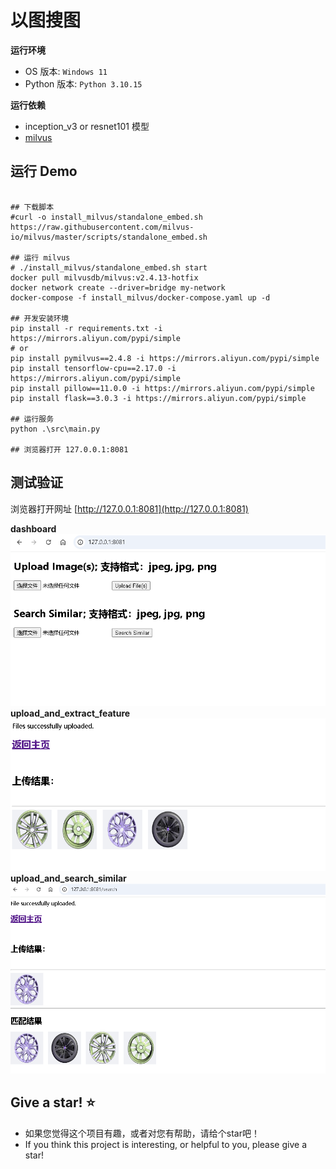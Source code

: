 # 以图搜图

**运行环境**

* OS 版本: `Windows 11`
* Python 版本: `Python 3.10.15`

**运行依赖**

* inception_v3 or resnet101 模型
* [milvus](https://milvus.io/)

## 运行 Demo

```shell

## 下载脚本
#curl -o install_milvus/standalone_embed.sh https://raw.githubusercontent.com/milvus-io/milvus/master/scripts/standalone_embed.sh 

## 运行 milvus
# ./install_milvus/standalone_embed.sh start
docker pull milvusdb/milvus:v2.4.13-hotfix
docker network create --driver=bridge my-network
docker-compose -f install_milvus/docker-compose.yaml up -d

## 开发安装环境
pip install -r requirements.txt -i https://mirrors.aliyun.com/pypi/simple
# or
pip install pymilvus==2.4.8 -i https://mirrors.aliyun.com/pypi/simple
pip install tensorflow-cpu==2.17.0 -i https://mirrors.aliyun.com/pypi/simple
pip install pillow==11.0.0 -i https://mirrors.aliyun.com/pypi/simple
pip install flask==3.0.3 -i https://mirrors.aliyun.com/pypi/simple

## 运行服务
python .\src\main.py

## 浏览器打开 127.0.0.1:8081
```

## 测试验证

浏览器打开网址 [http://127.0.0.1:8081](http://127.0.0.1:8081)

**dashboard**
![dashboard](./public/dashboard.png)
**upload_and_extract_feature**
![upload_and_extract_feature](./public/upload_and_extract_feature.png)
**upload_and_search_similar**
![upload_and_search_similar](./public/upload_and_search_similar.png)

## Give a star! ⭐

* 如果您觉得这个项目有趣，或者对您有帮助，请给个star吧！
* If you think this project is interesting, or helpful to you, please give a star!